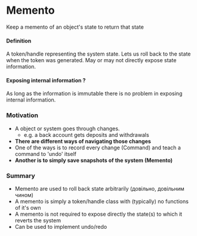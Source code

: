# Memento

Keep a memento of an object's state to return that state

#### Definition

A token/handle representing the system state. Lets us roll back to the state
when the token was generated. May or may not directly expose state information.

#### Exposing internal information ?

As long as the information is immutable there is no problem in exposing internal information.

### Motivation

- A object or system goes through changes.
    - e.g. a back account gets deposits and withdrawals
- **There are different ways of navigating those changes**
- One of the ways is to record every change (Command) and teach a command to 'undo' itself
- **Another is to simply save snapshots of the system (Memento)**

### Summary

- Memento are used to roll back state arbitrarily (довільно, довільним чином)
- A memento is simply a token/handle class with (typically) no functions of it's own
- A memento is not required to expose directly the state(s) to which it reverts the system
- Can be used to implement undo/redo